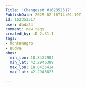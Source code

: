 ```yaml
---
Title: 'Changeset #162352317'
PublishDate: 2025-02-10T14:01:10Z
id: 162352317
user: dada24
comment: new tags
created_by: iD 2.31.1
tags:
- Montenegro
- Budva
bbox:
  min_lon: 18.8432904
  min_lat: 42.2946389
  max_lon: 18.8435414
  max_lat: 42.2948823

---
```

